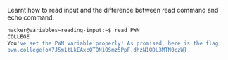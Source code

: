Learnt how to read input and the difference between read command and echo command.
```bash
hacker@variables~reading-input:~$ read PWN
COLLEGE
You've set the PWN variable properly! As promised, here is the flag:
pwn.college{oX7J5m1tLkEAxcOTQN1OSmz5PpF.dhzN1QDL3MTN0czW}
```
